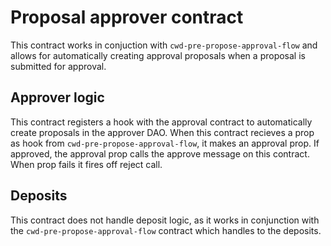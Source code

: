 # Proposal approver contract

This contract works in conjuction with `cwd-pre-propose-approval-flow` and allows for automatically creating approval proposals when a proposal is submitted for approval.

## Approver logic

This contract registers a hook with the approval contract to automatically create proposals in the approver DAO. When this contract recieves a prop as hook from `cwd-pre-propose-approval-flow`, it makes an approval prop. If approved, the approval prop calls the approve message on this contract. When prop fails it fires off reject call.

## Deposits

This contract does not handle deposit logic, as it works in conjunction with the `cwd-pre-propose-approval-flow` contract which handles to the deposits.
